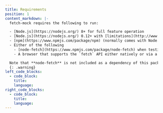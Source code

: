 ```yaml
---
title: Requirements
position: 1
content_markdown: |-
  fetch-mock requires the following to run:

  - [Node.js](https://nodejs.org/) 8+ for full feature operation
  - [Node.js](https://nodejs.org/) 0.12+ with [limitations](http://www.wheresrhys.co.uk/fetch-mock/installation)
  - [npm](https://www.npmjs.com/package/npm) (normally comes with Node.js)
  - Either of the following
    - [node-fetch](https://www.npmjs.com/package/node-fetch) when testing in a nodejs
    - A browser that supports the `fetch` API either natively or via a [polyfill/ponyfill](https://ponyfoo.com/articles/polyfills-or-ponyfills)

  Note that **node-fetch** is not included as a dependency of this package. This is to allow users a choice over which version to use; fetch-mock will use whichever version you have installed
  {: .warning}
left_code_blocks:
  - code_block:
    title:
    language:
right_code_blocks:
  - code_block:
    title:
    language:
---
```

